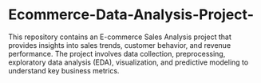 # Ecommerce-Data-Analysis-Project-
This repository contains an E-commerce Sales Analysis project that provides insights into sales trends, customer behavior, and revenue performance. The project involves data collection, preprocessing, exploratory data analysis (EDA), visualization, and predictive modeling to understand key business metrics.
